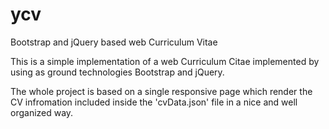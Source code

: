 # ycv
Bootstrap and jQuery based web Curriculum Vitae

This is a simple implementation of a web Curriculum Citae implemented by using as ground technologies Bootstrap and jQuery.

The whole project is based on a single responsive page which render the CV infromation included inside the 'cvData.json' file 
in a nice and well organized way.
